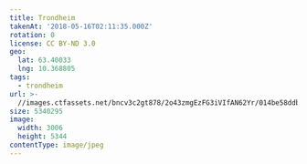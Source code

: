 ```yaml
---
title: Trondheim
takenAt: '2018-05-16T02:11:35.000Z'
rotation: 0
license: CC BY-ND 3.0
geo:
  lat: 63.40033
  lng: 10.368805
tags:
  - trondheim
url: >-
  //images.ctfassets.net/bncv3c2gt878/2o43zmgEzFG3iVIfAN62Yr/014be58ddbf8c62b9e36720ea8387204/trondheim_27304150587_o
size: 5340295
image:
  width: 3006
  height: 5344
contentType: image/jpeg
---
```


